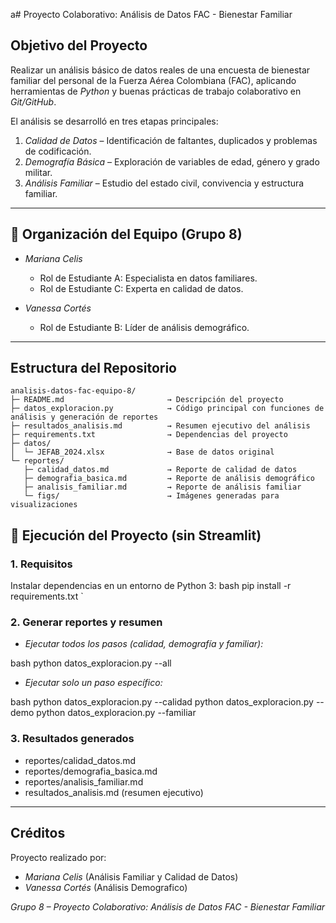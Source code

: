 a#  Proyecto Colaborativo: Análisis de Datos FAC - Bienestar Familiar

##  Objetivo del Proyecto
Realizar un análisis básico de datos reales de una encuesta de bienestar familiar del personal de la Fuerza Aérea Colombiana (FAC), aplicando herramientas de *Python* y buenas prácticas de trabajo colaborativo en *Git/GitHub*.  

El análisis se desarrolló en tres etapas principales:
1. *Calidad de Datos* – Identificación de faltantes, duplicados y problemas de codificación.  
2. *Demografía Básica* – Exploración de variables de edad, género y grado militar.  
3. *Análisis Familiar* – Estudio del estado civil, convivencia y estructura familiar.

---

## 👥 Organización del Equipo (Grupo 8)

- *Mariana Celis*  
  - Rol de Estudiante A: Especialista en datos familiares.  
  - Rol de Estudiante C: Experta en calidad de datos.  

- *Vanessa Cortés*  
  - Rol de Estudiante B: Líder de análisis demográfico. 

---

##  Estructura del Repositorio

```text
analisis-datos-fac-equipo-8/
├─ README.md                       → Descripción del proyecto
├─ datos_exploracion.py            → Código principal con funciones de análisis y generación de reportes
├─ resultados_analisis.md          → Resumen ejecutivo del análisis
├─ requirements.txt                → Dependencias del proyecto
├─ datos/
│  └─ JEFAB_2024.xlsx              → Base de datos original
└─ reportes/
   ├─ calidad_datos.md             → Reporte de calidad de datos
   ├─ demografia_basica.md         → Reporte de análisis demográfico
   ├─ analisis_familiar.md         → Reporte de análisis familiar
   └─ figs/                        → Imágenes generadas para visualizaciones
```
## 🚀 Ejecución del Proyecto (sin Streamlit)

### 1. Requisitos
Instalar dependencias en un entorno de Python 3:
bash
pip install -r requirements.txt
`

### 2. Generar reportes y resumen

* *Ejecutar todos los pasos (calidad, demografía y familiar):*

bash
python datos_exploracion.py --all


* *Ejecutar solo un paso específico:*

bash
python datos_exploracion.py --calidad
python datos_exploracion.py --demo
python datos_exploracion.py --familiar


### 3. Resultados generados

* reportes/calidad_datos.md
* reportes/demografia_basica.md
* reportes/analisis_familiar.md
* resultados_analisis.md (resumen ejecutivo)

---

## Créditos

Proyecto realizado por:

* *Mariana Celis* (Análisis Familiar y Calidad de Datos)
* *Vanessa Cortés* (Análisis Demografico)

*Grupo 8 – Proyecto Colaborativo: Análisis de Datos FAC - Bienestar Familiar*

```
